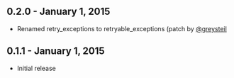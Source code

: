 ## 0.2.0 - January 1, 2015

- Renamed retry_exceptions to retryable_exceptions (patch by [@greysteil](https://github.com/greysteil)

## 0.1.1 - January 1, 2015

- Initial release
